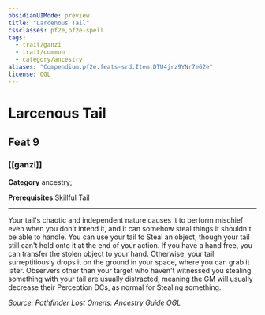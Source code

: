 ```yaml
---
obsidianUIMode: preview
title: "Larcenous Tail"
cssclasses: pf2e,pf2e-spell
tags:
  - trait/ganzi
  - trait/common
  - category/ancestry
aliases: "Compendium.pf2e.feats-srd.Item.DTU4jrz9YNr7e62e"
license: OGL
---
```

# Larcenous Tail
## Feat 9
### [[ganzi]]

**Category** ancestry; 



**Prerequisites** Skillful Tail
* * *
Your tail's chaotic and independent nature causes it to perform mischief even when you don't intend it, and it can somehow steal things it shouldn't be able to handle. You can use your tail to Steal an object, though your tail still can't hold onto it at the end of your action. If you have a hand free, you can transfer the stolen object to your hand. Otherwise, your tail surreptitiously drops it on the ground in your space, where you can grab it later. Observers other than your target who haven't witnessed you stealing something with your tail are usually distracted, meaning the GM will usually decrease their Perception DCs, as normal for Stealing something.

*Source: Pathfinder Lost Omens: Ancestry Guide*
*OGL*